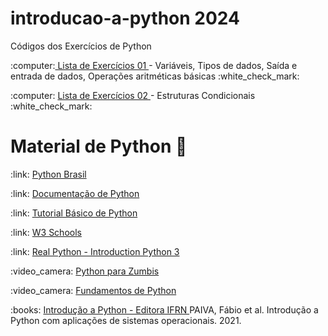 # introducao-a-python 2024
Códigos dos Exercícios de Python 
<p> :computer:<a href="#1"> Lista de Exercícios 01 </a> - Variáveis, Tipos de dados, Saída e entrada de dados, Operações aritméticas básicas :white_check_mark: </p>
<p>:computer: <a href="https://github.com/tatycalixto/introducao-a-python/tree/main/Aula%2002"> Lista de Exercícios 02  </a> - Estruturas Condicionais :white_check_mark:</p>
<!--<p>:computer: <a href="https://github.com/tatycalixto/introducao-python/tree/main/Aula%20%2003"> Lista de Exercícios 03  </a> - Estruturas de Repetição :white_check_mark: </p>
<p>:computer: <a href="https://github.com/tatycalixto/introducao-python/tree/main/Aula%2004"> Lista de Exercícios 04  </a> - Manipulação de Strings :white_check_mark:</p>
<p>:computer: <a href="https://github.com/tatycalixto/introducao-python/tree/main/Aula%2005"> Lista de Exercícios 05  </a> - Listas :white_check_mark:</p>
<p>:computer: <a href="https://github.com/tatycalixto/introducao-python/tree/main/Aula%2006"> Lista de Exercícios 06  </a> - Dicionário e Função I :white_check_mark:</p>
<p>:computer: <a href="https://github.com/tatycalixto/introducao-python/tree/main/Aula%2007"> Lista de Exercícios 07  </a> - Dicionário e Função II :white_check_mark: </p>
<p>:computer: <a href="https://github.com/tatycalixto/introducao-python/tree/main/Aula%2008"> Lista de Exercícios 08  </a> - Manipulação de Arquivos e Visualização de Dados :white_check_mark: </p>
<p>:computer: <a href="#"> Lista de Exercícios 09  </a> - Web Scraping </p>-->

# Material de Python :snake:
<p>:link: <a href="https://python.org.br/"> Python Brasil </a>  </p>
<p>:link: <a href="https://docs.python.org/pt-br/3/tutorial/index.html"> Documentação de Python</a>  </p>
<p>:link: <a href="https://www.devmedia.com.br/python-tutorial/33274">Tutorial Básico de Python</a>  </p>
<p>:link: <a href="https://www.w3schools.com/python/">W3 Schools</a>  </p>
<p>:link: <a href="https://realpython.com/learning-paths/python3-introduction/"> Real Python - Introduction Python 3</a>  </p>
<p>:video_camera: <a href="https://www.youtube.com/watch?v=YO58tXerKDc&list=PLUukMN0DTKCtbzhbYe2jdF4cr8MOWClXc"> Python para Zumbis </a> </p>
<p>:video_camera: <a href="https://www.youtube.com/watch?v=S9uPNppGsGo&list=PLHz_AreHm4dlKP6QQCekuIPky1CiwmdI6"> Fundamentos de Python </a> </p>
<p>:books: <a href="https://memoria.ifrn.edu.br/bitstream/handle/1044/2090/EBOOK%20-%20INTRODU%C3%87%C3%83O%20A%20PYTHON%20%28EDITORA%20IFRN%29.pdf?sequence=1&isAllowed=y">Introdução a Python - Editora IFRN </a> PAIVA, Fábio et al. Introdução a Python com aplicações de sistemas operacionais. 2021.</p>

